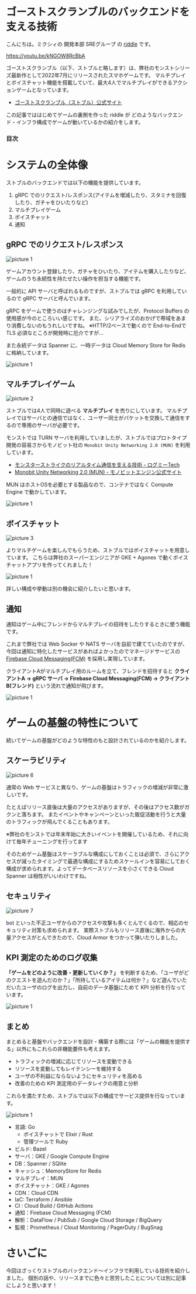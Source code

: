 # ゴーストスクランブルのバックエンドを支える技術

こんにちは。ミクシィの 開発本部 SREグループ の [riddle](https://twitter.com/riddle_tec) です。


https://youtu.be/kNGOW8RcBbA

ゴーストスクランブル（以下、ストブルと略します）は、弊社のモンストシリーズ最新作として2022年7月にリリースされたスマホゲームです。
マルチプレイとボイスチャット機能を搭載していて、最大4人でマルチプレイができるアクションゲームとなっています。

- [ゴーストスクランブル（ストブル）公式サイト](https://ghost-scramble.com/)


この記事でははじめてゲームの裏側を作った riddle が
どのようなバックエンド・インフラ構成でゲームが動いているかの紹介をします。


### 目次

# システムの全体像

ストブルのバックエンドでは以下の機能を提供しています。

1. gRPC でのリクエスト/レスポンス(アイテムを増減したり、スタミナを回復したり、ガチャをひいたりなど)
2. マルチプレイゲーム
3. ボイスチャット
4. 通知

## gRPC でのリクエスト/レスポンス

![picture 1](https://raw.githubusercontent.com/lirlia/medium/main/articles/2022-ghost-scramble-server/https://raw.githubusercontent.com/lirlia/medium/main/articles/2022-ghost-scramble-server/https://raw.githubusercontent.com/lirlia/medium/main/articles/2022-ghost-scramble-server/https://raw.githubusercontent.com/lirlia/medium/main/articles/2022-ghost-scramble-server/https://raw.githubusercontent.com/lirlia/medium/main/articles/2022-ghost-scramble-server/images/e5360d98d4d2e9bfefa4025911fd975c3cb738f489e1350d34f6a0ba4dd7e469.png)  

ゲームアカウント登録したり、ガチャをひいたり、アイテムを購入したりなど、
ゲームのうち永続性を持たせたい操作を担当する機能です。


一般的に API サーバと呼ばれるものですが、ストブルでは gRPC を利用しているので gRPC サーバと呼んでいます。

gRPC をゲームで使うのはチャレンジングな試みでしたが、Protocol Buffers の使用感が今のところいい感じです。
また、シリアライズのおかげで帯域をあまり消費しないのもうれしいですね。
※HTTP/2ベースで動くので End-to-Endで TLS 必須なところが開発時に厄介ですが…

また永続データは Spanner に、一時データは Cloud Memory Store for Redis に格納しています。

![picture 1](https://raw.githubusercontent.com/lirlia/medium/main/articles/2022-ghost-scramble-server/https://raw.githubusercontent.com/lirlia/medium/main/articles/2022-ghost-scramble-server/https://raw.githubusercontent.com/lirlia/medium/main/articles/2022-ghost-scramble-server/https://raw.githubusercontent.com/lirlia/medium/main/articles/2022-ghost-scramble-server/https://raw.githubusercontent.com/lirlia/medium/main/articles/2022-ghost-scramble-server/images/grpc.drawio.png)  

## マルチプレイゲーム

![picture 2](https://raw.githubusercontent.com/lirlia/medium/main/articles/2022-ghost-scramble-server/https://raw.githubusercontent.com/lirlia/medium/main/articles/2022-ghost-scramble-server/https://raw.githubusercontent.com/lirlia/medium/main/articles/2022-ghost-scramble-server/https://raw.githubusercontent.com/lirlia/medium/main/articles/2022-ghost-scramble-server/https://raw.githubusercontent.com/lirlia/medium/main/articles/2022-ghost-scramble-server/images/8dc8c4e26c929cda3a990f5f1d81901d535ab7b132b7b305d6a476d081df1e5a.png)  

ストブルでは4人で同時に遊べる **マルチプレイ** を売りにしています。
マルチプレイではサーバとの通信ではなく、ユーザー同士がパケットを交換して通信をするので専用のサーバが必要です。


モンストでは TURN サーバを利用していましたが、ストブルではプロトタイプ開発の容易さからモノビット社の `Monobit Unity Networking 2.0 (MUN)` を利用しています。

- [モンスターストライクのリアルタイム通信を支える技術 - ログミーTech](https://logmi.jp/tech/articles/321751)
- [Monobit Unity Networking 2.0 (MUN) - モノビットエンジン公式サイト](https://www.monobitengine.com/mun/)

MUN はホストOSを必要とする製品なので、コンテナではなく Compute Engine で動かしています。

![picture 1](https://raw.githubusercontent.com/lirlia/medium/main/articles/2022-ghost-scramble-server/https://raw.githubusercontent.com/lirlia/medium/main/articles/2022-ghost-scramble-server/https://raw.githubusercontent.com/lirlia/medium/main/articles/2022-ghost-scramble-server/https://raw.githubusercontent.com/lirlia/medium/main/articles/2022-ghost-scramble-server/https://raw.githubusercontent.com/lirlia/medium/main/articles/2022-ghost-scramble-server/images/multi.drawio.png)  

## ボイスチャット

![picture 3](https://raw.githubusercontent.com/lirlia/medium/main/articles/2022-ghost-scramble-server/https://raw.githubusercontent.com/lirlia/medium/main/articles/2022-ghost-scramble-server/https://raw.githubusercontent.com/lirlia/medium/main/articles/2022-ghost-scramble-server/https://raw.githubusercontent.com/lirlia/medium/main/articles/2022-ghost-scramble-server/https://raw.githubusercontent.com/lirlia/medium/main/articles/2022-ghost-scramble-server/images/1c9a0dcd8ebcf2c9ad9ced280d6b757ec8f27e9ee2967e2c8ae148f03f72cab1.png)  

よりマルチゲームを楽しんでもらうため、ストブルではボイスチャットを用意しています。
こちらは弊社のスーパーエンジニアが GKE + Agones で動くボイスチャットアプリを作ってくれました！

![picture 1](https://raw.githubusercontent.com/lirlia/medium/main/articles/2022-ghost-scramble-server/https://raw.githubusercontent.com/lirlia/medium/main/articles/2022-ghost-scramble-server/https://raw.githubusercontent.com/lirlia/medium/main/articles/2022-ghost-scramble-server/https://raw.githubusercontent.com/lirlia/medium/main/articles/2022-ghost-scramble-server/https://raw.githubusercontent.com/lirlia/medium/main/articles/2022-ghost-scramble-server/images/voice.drawio.png)  

詳しい構成や挙動は別の機会に紹介したいと思います。

## 通知

通知はゲーム中にフレンドからマルチプレイの招待をしたりするときに使う機能です。

これまで弊社では Web Socker や NATS サーバを自前で建てていたのですが、今回は通知に特化したサービスがあればよかったのでマネージドサービスの [Firebase Cloud Messaging(FCM)](https://firebase.google.com/docs/cloud-messaging?hl=ja) を採用し実現しています。

クライアントAがマルチプレイ用のルームを立て、フレンドを招待すると **クライアントA → gRPC サーバ → Firebase Cloud Messaging(FCM) → クライアントB(フレンド)** という流れで通知が飛びます。

![picture 1](https://raw.githubusercontent.com/lirlia/medium/main/articles/2022-ghost-scramble-server/https://raw.githubusercontent.com/lirlia/medium/main/articles/2022-ghost-scramble-server/https://raw.githubusercontent.com/lirlia/medium/main/articles/2022-ghost-scramble-server/https://raw.githubusercontent.com/lirlia/medium/main/articles/2022-ghost-scramble-server/https://raw.githubusercontent.com/lirlia/medium/main/articles/2022-ghost-scramble-server/images/notification.drawio.png)  

# ゲームの基盤の特性について

続いてゲームの基盤がどのような特性のもと設計されているのかを紹介します。

## スケーラビリティ

![picture 6](https://raw.githubusercontent.com/lirlia/medium/main/articles/2022-ghost-scramble-server/https://raw.githubusercontent.com/lirlia/medium/main/articles/2022-ghost-scramble-server/https://raw.githubusercontent.com/lirlia/medium/main/articles/2022-ghost-scramble-server/https://raw.githubusercontent.com/lirlia/medium/main/articles/2022-ghost-scramble-server/https://raw.githubusercontent.com/lirlia/medium/main/articles/2022-ghost-scramble-server/images/cf363ac328d387c11720afe2f5946bd4f9a945a5233f87cf0418d4df587239f8.png)  

通常の Web サービスと異なり、ゲームの基盤はトラフィックの増減が非常に激しいです。

たとえばリリース直後は大量のアクセスがありますが、その後はアクセス数がガクンと落ちます。
またイベントやキャンペーンといった販促活動を行うと大量のトラフィックが飛んでくることもあります。

※弊社のモンストでは年末年始に大きいイベントを開催しているため、それに向けて毎年チューニングを行ってます

そのためゲーム基盤はスケーラブルな構成にしておくことは必須で、さらにアクセスが減ったタイミングで最適な構成にするためスケールインを容易にしておく構成が求められます。よってデータベースリソースを小さくできる Cloud Spanner は相性がいいわけですね。


## セキュリティ

![picture 7](https://raw.githubusercontent.com/lirlia/medium/main/articles/2022-ghost-scramble-server/https://raw.githubusercontent.com/lirlia/medium/main/articles/2022-ghost-scramble-server/https://raw.githubusercontent.com/lirlia/medium/main/articles/2022-ghost-scramble-server/https://raw.githubusercontent.com/lirlia/medium/main/articles/2022-ghost-scramble-server/https://raw.githubusercontent.com/lirlia/medium/main/articles/2022-ghost-scramble-server/images/0c9a5e6af295689ae1c77426b7b1285dcd2fe0a1b70a7eba441068753a10bf22.png)  

bot といった不正ユーザからのアクセスや攻撃も多くとんでくるので、相応のセキュリティ対策も求められます。
実際ストブルもリリース直後に海外からの大量アクセスがとんできたので、Cloud Armor をつかって弾いたりしました。

## KPI 測定のためのログ収集

**「ゲームをどのように改善・更新していくか？」** を判断するため、「ユーザがどのクエストを遊んだのか？」「所持しているアイテムは何か？」など遊んでいただいたユーザのログを出力し、自前のデータ基盤にためて KPI 分析を行なっています。

![picture 1](https://raw.githubusercontent.com/lirlia/medium/main/articles/2022-ghost-scramble-server/https://raw.githubusercontent.com/lirlia/medium/main/articles/2022-ghost-scramble-server/https://raw.githubusercontent.com/lirlia/medium/main/articles/2022-ghost-scramble-server/https://raw.githubusercontent.com/lirlia/medium/main/articles/2022-ghost-scramble-server/https://raw.githubusercontent.com/lirlia/medium/main/articles/2022-ghost-scramble-server/images/data.drawio.png)  

## まとめ

まとめると基盤やバックエンドを設計・構築する際には「ゲームの機能を提供する」以外にもこれらの非機能要件も考えます。

- トラフィックの増減に応じてリソースを変動できる
- リソースを変動してもレイテンシーを維持する
- ユーザの不利益にならないようにセキュリティを高める
- 改善のための KPI 測定用のデータレイクの用意と分析

これらを満たすため、ストブルでは以下の構成でサービス提供を行なっています。

![picture 1](https://raw.githubusercontent.com/lirlia/medium/main/articles/2022-ghost-scramble-server/https://raw.githubusercontent.com/lirlia/medium/main/articles/2022-ghost-scramble-server/https://raw.githubusercontent.com/lirlia/medium/main/articles/2022-ghost-scramble-server/https://raw.githubusercontent.com/lirlia/medium/main/articles/2022-ghost-scramble-server/https://raw.githubusercontent.com/lirlia/medium/main/articles/2022-ghost-scramble-server/images/all.drawio.png)  

- 言語: Go
  - ボイスチャットで Elixir / Rust
  - 管理ツールで Ruby
- ビルド: Bazel
- サーバ：GKE / Google Compute Engine
- DB：Spanner / SQlite
- キャッシュ：MemoryStore for Redis
- マルチプレイ：MUN
- ボイスチャット：GKE / Agones
- CDN：Cloud CDN
- IaC: Terraform / Ansible
- CI : Cloud Build / GitHub Actions
- 通知：Firebase Cloud Messaging (FCM)
- 解析：DataFlow / PubSub / Google Cloud Storage / BigQuery
- 監視：Prometheus / Cloud Monitoring / PagerDuty / BugSnag

# さいごに

今回はざっくりストブルのバックエンド〜インフラで利用している技術を紹介しました。
個別の話や、リリースまでに色々と苦労したことについては別に記事にしようと思います！

